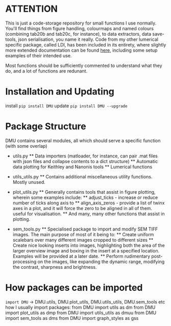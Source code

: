 # ATTENTION
This is just a code-storage repository for small functions I use normally. You'll find things from figure handling, colourmaps and named colours (combining tab20b and tab20c, for instance), to data extractors, data save-tools, json serialisation, you name it really.
Code from my other lumerical specific package, called LDI, has been included in its entirety, where slightly more extended documentation can be found [here](https://github.com/DeltaMod/LDI), including some setup examples of their intended use. 

Most functions should be sufficiently commented to understand what they do, and a lot of functions are redunant.
# Installation and Updating 
install ```pip install DMU```
update ```pip install DMU --upgrade```

# Package Structure
DMU contains several modules, all which should serve a specific function (with some overlap)
* utils.py
** Data importers (matloader, for instance, can pair .mat files with json files and collapse contents to a dict structure)
** Automatic data plotting for Keithley and Nanonis tools
** Lumerical functions  
* utils_utils.py
** Contains additional miscellaneous utility functions. Mostly unused.
  
* plot_utils.py
** Generally contains tools that assist in figure plotting, wherein some examples include:
** adjust_ticks - increase or reduce number of ticks along axis to
** align_axis_zeros - provide a list of twinx axes in a plot, and it will force the zero to be aligned in all of them. useful for visualisation.
** And many, many other functions that assist in plotting.
  
* sem_tools.py
** Specialised package to import and modify SEM TIFF images. The main purpose of most of it being to:
** Create uniform scalebars over many different images cropped to different sizes
** Create nice looking inserts into images, highlighting both the area of the larger overview image and boxing in the insert at a specified location. Examples will be provided at a later date.
** Perform rudimentary post-processing on the images, like expanding the dynamic range, modifying the contrast, sharpness and brightness.
    
# How packages can be imported  
```import DMU``` -> DMU.utils, DMU.plot_utils, DMU.utils_utils, DMU.sem_tools etc
how I usually import packages:
from DMU import utils as dm
from DMU import plot_utils as dmp
from DMU import utils_utils as dmuu
from DMU import sem_tools as dms
from DMU import graph_styles as gss
